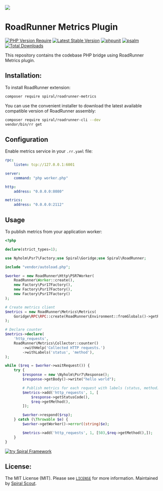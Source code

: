 <a href="https://roadrunner.dev" target="_blank">
  <picture>
    <source media="(prefers-color-scheme: dark)" srcset="https://github.com/roadrunner-server/.github/assets/8040338/e6bde856-4ec6-4a52-bd5b-bfe78736c1ff">
    <img align="center" src="https://github.com/roadrunner-server/.github/assets/8040338/040fb694-1dd3-4865-9d29-8e0748c2c8b8">
  </picture>
</a>

# RoadRunner Metrics Plugin

[![PHP Version Require](https://poser.pugx.org/spiral/roadrunner-metrics/require/php)](https://packagist.org/packages/spiral/roadrunner-metrics)
[![Latest Stable Version](https://poser.pugx.org/spiral/roadrunner-metrics/version)](https://packagist.org/packages/spiral/roadrunner-metrics)
[![phpunit](https://github.com/spiral/roadrunner-metrics/actions/workflows/phpunit.yml/badge.svg)](https://github.com/spiral/roadrunner-metrics/actions)
[![psalm](https://github.com/spiral/roadrunner-metrics/actions/workflows/psalm.yml/badge.svg)](https://github.com/spiral/roadrunner-metrics/actions)
[![Total Downloads](https://poser.pugx.org/spiral/roadrunner-metrics/downloads)](https://packagist.org/packages/spiral/roadrunner-metrics)

This repository contains the codebase PHP bridge using RoadRunner Metrics plugin.

## Installation:

To install RoadRunner extension:

```bash
composer require spiral/roadrunner-metrics
```

You can use the convenient installer to download the latest available compatible version of RoadRunner assembly:

```bash
composer require spiral/roadrunner-cli --dev
vendor/bin/rr get
```

## Configuration

Enable metrics service in your `.rr.yaml` file:

```yaml
rpc:
    listen: tcp://127.0.0.1:6001

server:
    command: "php worker.php"

http:
    address: "0.0.0.0:8080"

metrics:
    address: "0.0.0.0:2112"
```

## Usage

To publish metrics from your application worker:

```php
<?php

declare(strict_types=1);

use Nyholm\Psr7\Factory;use Spiral\Goridge;use Spiral\RoadRunner;

include "vendor/autoload.php";

$worker = new RoadRunner\Http\PSR7Worker(
    RoadRunner\Worker::create(),
    new Factory\Psr17Factory(),
    new Factory\Psr17Factory(),
    new Factory\Psr17Factory()
);

# Create metrics client
$metrics = new RoadRunner\Metrics\Metrics(
    Goridge\RPC\RPC::create(RoadRunner\Environment::fromGlobals()->getRPCAddress())
);

# Declare counter
$metrics->declare(
    'http_requests',
    RoadRunner\Metrics\Collector::counter()
        ->withHelp('Collected HTTP requests.')
        ->withLabels('status', 'method'),
);

while ($req = $worker->waitRequest()) {
    try {
        $response = new \Nyholm\Psr7\Response();
        $response->getBody()->write("hello world");

        # Publish metrics for each request with labels (status, method)
        $metrics->add('http_requests', 1, [
            $response->getStatusCode(),
            $req->getMethod(),
        ]);

        $worker->respond($rsp);
    } catch (\Throwable $e) {
        $worker->getWorker()->error((string)$e);

        $metrics->add('http_requests', 1, [503,$req->getMethod(),]);
    }
}
```

<a href="https://spiral.dev/">
<img src="https://user-images.githubusercontent.com/773481/220979012-e67b74b5-3db1-41b7-bdb0-8a042587dedc.jpg" alt="try Spiral Framework" />
</a>

## License:

The MIT License (MIT). Please see [`LICENSE`](./LICENSE) for more information. Maintained
by [Spiral Scout](https://spiralscout.com).
